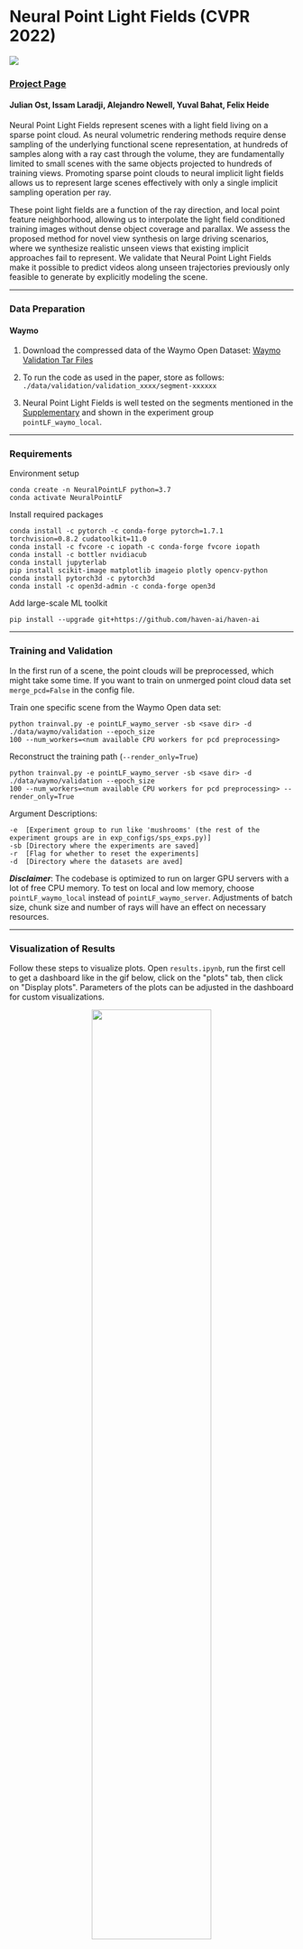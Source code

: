 # Neural Point Light Fields (CVPR 2022)

<img src="https://light.princeton.edu/wp-content/uploads/2022/03/overview_pointLF.png">

### [Project Page](https://light.princeton.edu/publication/neural-point-light-fields) 
#### Julian Ost, Issam Laradji, Alejandro Newell, Yuval Bahat, Felix Heide


Neural Point Light Fields represent scenes with a light field living on a sparse point cloud. As neural volumetric 
rendering methods require dense sampling of the underlying functional scene representation, at hundreds of samples 
along with a ray cast through the volume, they are fundamentally limited to small scenes with the same objects 
projected to hundreds of training views. Promoting sparse point clouds to neural implicit light fields allows us to 
represent large scenes effectively with only a single implicit sampling operation per ray.

These point light fields are a function of the ray direction, and local point feature neighborhood, allowing us to 
interpolate the light field conditioned training images without dense object coverage and parallax. We assess the 
proposed method for novel view synthesis on large driving scenarios, where we synthesize realistic unseen views that 
existing implicit approaches fail to represent. We validate that Neural Point Light Fields make it possible to predict 
videos along unseen trajectories previously only feasible to generate by explicitly modeling the scene.

---

### Data Preparation
#### Waymo

1. Download the compressed data of the Waymo Open Dataset:
[Waymo Validation Tar Files](https://console.cloud.google.com/storage/browser/waymo_open_dataset_v_1_3_1/validation?pageState=(%22StorageObjectListTable%22:(%22f%22:%22%255B%255D%22))&prefix=&forceOnObjectsSortingFiltering=false)

2. To run the code as used in the paper, store as follows: `./data/validation/validation_xxxx/segment-xxxxxx`
   
3. Neural Point Light Fields is well tested on the segments mentioned in the [Supplementary](https://light.princeton.edu/wp-content/uploads/2022/04/NeuralPointLightFields-Supplementary.pdf) and shown in the experiment group `pointLF_waymo_local`.

---

### Requirements

Environment setup
```
conda create -n NeuralPointLF python=3.7
conda activate NeuralPointLF
```
Install required packages
```
conda install -c pytorch -c conda-forge pytorch=1.7.1 torchvision=0.8.2 cudatoolkit=11.0
conda install -c fvcore -c iopath -c conda-forge fvcore iopath
conda install -c bottler nvidiacub
conda install jupyterlab
pip install scikit-image matplotlib imageio plotly opencv-python
conda install pytorch3d -c pytorch3d
conda install -c open3d-admin -c conda-forge open3d
```
Add large-scale ML toolkit
```
pip install --upgrade git+https://github.com/haven-ai/haven-ai
```

---
### Training and Validation
In the first run of a scene, the point clouds will be preprocessed, which might take some time. 
If you want to train on unmerged point cloud data set `merge_pcd=False` in the config file. 

Train one specific scene from the Waymo Open data set:
```
python trainval.py -e pointLF_waymo_server -sb <save dir> -d ./data/waymo/validation --epoch_size
100 --num_workers=<num available CPU workers for pcd preprocessing>
```

Reconstruct the training path (`--render_only=True`)
```
python trainval.py -e pointLF_waymo_server -sb <save dir> -d ./data/waymo/validation --epoch_size
100 --num_workers=<num available CPU workers for pcd preprocessing> --render_only=True
```

Argument Descriptions:
```
-e  [Experiment group to run like 'mushrooms' (the rest of the experiment groups are in exp_configs/sps_exps.py)] 
-sb [Directory where the experiments are saved]
-r  [Flag for whether to reset the experiments]
-d  [Directory where the datasets are aved]
```

**_Disclaimer_**: The codebase is optimized to run on larger GPU servers with a lot of free CPU memory. 
To test on local and low memory, choose `pointLF_waymo_local` instead of `pointLF_waymo_server`. 
Adjustments of batch size, chunk size and number of rays will have an effect on necessary resources.

---
### Visualization of Results

Follow these steps to visualize plots. Open `results.ipynb`, run the first cell to get a dashboard like in the gif below, click on the "plots" tab, then click on "Display plots". Parameters of the plots can be adjusted in the dashboard for custom visualizations.

<p align="center" width="100%">
<img width="65%" src="scripts/vis.gif">
</p>

---
#### Citation
```
@InProceedings{ost2022pointlightfields,
    title   = {Neural Point Light Fields},
    author  = {Ost, Julian and Laradji, Issam and Newell, Alejandro and Bahat, Yuval and Heide, Felix},
    journal = {Proceedings of the IEEE/CVF Conference on Computer Vision and Pattern Recognition (CVPR)},
    year    = {2022}
}
```


